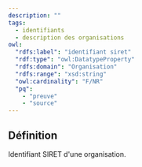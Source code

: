 ```yaml
---
description: ""
tags:
  - identifiants
  - description des organisations
owl:
  "rdfs:label": "identifiant siret"
  "rdf:type": "owl:DatatypeProperty"
  "rdfs:domain": "Organisation"
  "rdfs:range": "xsd:string"
  "owl:cardinality": "F/NR"
  "pq":
    - "preuve"
    - "source"
---
```


<OntologyTable frontMatter={frontMatter}/>

## Définition

Identifiant SIRET d'une organisation.

